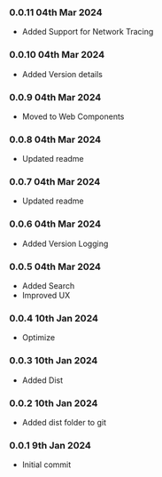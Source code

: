 ### 0.0.11 04th Mar 2024
- Added Support for Network Tracing

### 0.0.10 04th Mar 2024
- Added Version details

### 0.0.9 04th Mar 2024
- Moved to Web Components

### 0.0.8 04th Mar 2024
- Updated readme

### 0.0.7 04th Mar 2024
- Updated readme

### 0.0.6 04th Mar 2024
- Added Version Logging

### 0.0.5 04th Mar 2024
- Added Search
- Improved UX

### 0.0.4 10th Jan 2024
- Optimize

### 0.0.3 10th Jan 2024
- Added Dist

### 0.0.2 10th Jan 2024  
- Added dist folder to git

### 0.0.1 9th Jan 2024  
- Initial commit
